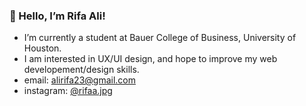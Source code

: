 ### :wave: Hello, I’m Rifa Ali!
- I’m currently a student at Bauer College of Business, University of Houston.
- I am interested in UX/UI design, and hope to improve my web developement/design skills.
- email: alirifa23@gmail.com
- instagram: [@rifaa.jpg](https://www.instagram.com/rifaa.jpg/)
